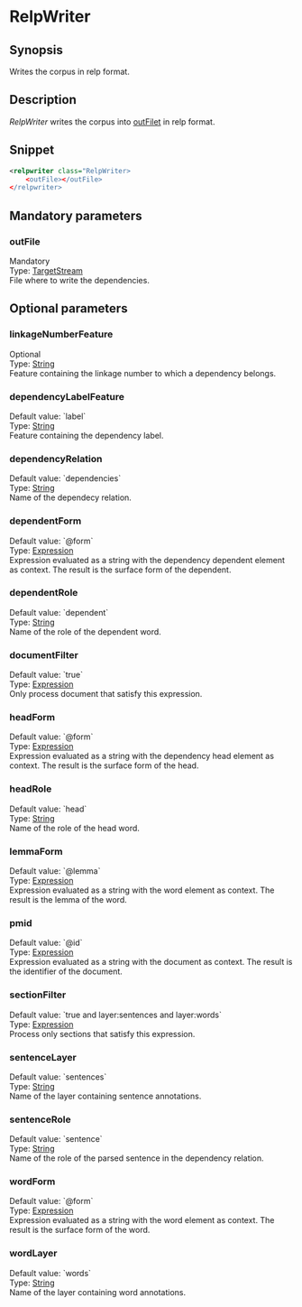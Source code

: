 <h1 class="module">RelpWriter</h1>

## Synopsis

Writes the corpus in relp format.

## Description

 *RelpWriter* writes the corpus into <a href="#outFilet" class="param">outFilet</a> in relp format.

## Snippet



```xml
<relpwriter class="RelpWriter>
    <outFile></outFile>
</relpwriter>
```

## Mandatory parameters

<h3 id="outFile" class="param">outFile</h3>

<div class="param-level param-level-mandatory">Mandatory
</div>
<div class="param-type">Type: <a href="../converter/fr.inra.maiage.bibliome.util.streams.TargetStream" class="converter">TargetStream</a>
</div>
File where to write the dependencies.

## Optional parameters

<h3 id="linkageNumberFeature" class="param">linkageNumberFeature</h3>

<div class="param-level param-level-optional">Optional
</div>
<div class="param-type">Type: <a href="../converter/java.lang.String" class="converter">String</a>
</div>
Feature containing the linkage number to which a dependency belongs.

<h3 id="dependencyLabelFeature" class="param">dependencyLabelFeature</h3>

<div class="param-level param-level-default-value">Default value: `label`
</div>
<div class="param-type">Type: <a href="../converter/java.lang.String" class="converter">String</a>
</div>
Feature containing the dependency label.

<h3 id="dependencyRelation" class="param">dependencyRelation</h3>

<div class="param-level param-level-default-value">Default value: `dependencies`
</div>
<div class="param-type">Type: <a href="../converter/java.lang.String" class="converter">String</a>
</div>
Name of the dependecy relation.

<h3 id="dependentForm" class="param">dependentForm</h3>

<div class="param-level param-level-default-value">Default value: `@form`
</div>
<div class="param-type">Type: <a href="../converter/fr.inra.maiage.bibliome.alvisnlp.core.corpus.expressions.Expression" class="converter">Expression</a>
</div>
Expression evaluated as a string with the dependency dependent element as context. The result is the surface form of the dependent.

<h3 id="dependentRole" class="param">dependentRole</h3>

<div class="param-level param-level-default-value">Default value: `dependent`
</div>
<div class="param-type">Type: <a href="../converter/java.lang.String" class="converter">String</a>
</div>
Name of the role of the dependent word.

<h3 id="documentFilter" class="param">documentFilter</h3>

<div class="param-level param-level-default-value">Default value: `true`
</div>
<div class="param-type">Type: <a href="../converter/fr.inra.maiage.bibliome.alvisnlp.core.corpus.expressions.Expression" class="converter">Expression</a>
</div>
Only process document that satisfy this expression.

<h3 id="headForm" class="param">headForm</h3>

<div class="param-level param-level-default-value">Default value: `@form`
</div>
<div class="param-type">Type: <a href="../converter/fr.inra.maiage.bibliome.alvisnlp.core.corpus.expressions.Expression" class="converter">Expression</a>
</div>
Expression evaluated as a string with the dependency head element as context. The result is the surface form of the head.

<h3 id="headRole" class="param">headRole</h3>

<div class="param-level param-level-default-value">Default value: `head`
</div>
<div class="param-type">Type: <a href="../converter/java.lang.String" class="converter">String</a>
</div>
Name of the role of the head word.

<h3 id="lemmaForm" class="param">lemmaForm</h3>

<div class="param-level param-level-default-value">Default value: `@lemma`
</div>
<div class="param-type">Type: <a href="../converter/fr.inra.maiage.bibliome.alvisnlp.core.corpus.expressions.Expression" class="converter">Expression</a>
</div>
Expression evaluated as a string with the word element as context. The result is the lemma of the word.

<h3 id="pmid" class="param">pmid</h3>

<div class="param-level param-level-default-value">Default value: `@id`
</div>
<div class="param-type">Type: <a href="../converter/fr.inra.maiage.bibliome.alvisnlp.core.corpus.expressions.Expression" class="converter">Expression</a>
</div>
Expression evaluated as a string with the document as context. The result is the identifier of the document.

<h3 id="sectionFilter" class="param">sectionFilter</h3>

<div class="param-level param-level-default-value">Default value: `true and layer:sentences and layer:words`
</div>
<div class="param-type">Type: <a href="../converter/fr.inra.maiage.bibliome.alvisnlp.core.corpus.expressions.Expression" class="converter">Expression</a>
</div>
Process only sections that satisfy this expression.

<h3 id="sentenceLayer" class="param">sentenceLayer</h3>

<div class="param-level param-level-default-value">Default value: `sentences`
</div>
<div class="param-type">Type: <a href="../converter/java.lang.String" class="converter">String</a>
</div>
Name of the layer containing sentence annotations.

<h3 id="sentenceRole" class="param">sentenceRole</h3>

<div class="param-level param-level-default-value">Default value: `sentence`
</div>
<div class="param-type">Type: <a href="../converter/java.lang.String" class="converter">String</a>
</div>
Name of the role of the parsed sentence in the dependency relation.

<h3 id="wordForm" class="param">wordForm</h3>

<div class="param-level param-level-default-value">Default value: `@form`
</div>
<div class="param-type">Type: <a href="../converter/fr.inra.maiage.bibliome.alvisnlp.core.corpus.expressions.Expression" class="converter">Expression</a>
</div>
Expression evaluated as a string with the word element as context. The result is the surface form of the word.

<h3 id="wordLayer" class="param">wordLayer</h3>

<div class="param-level param-level-default-value">Default value: `words`
</div>
<div class="param-type">Type: <a href="../converter/java.lang.String" class="converter">String</a>
</div>
Name of the layer containing word annotations.

